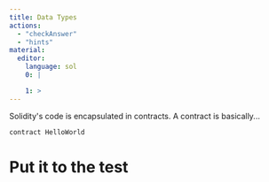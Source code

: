 ```yaml
---
title: Data Types
actions:
  - "checkAnswer"
  - "hints"
material:
  editor:
    language: sol
    0: |

    1: >
---
```


Solidity's code is encapsulated in contracts. A contract is basically...

    contract HelloWorld

# Put it to the test
